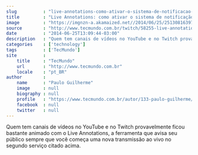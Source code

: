 ```yaml
---
slug          : "live-annotations-como-ativar-o-sistema-de-notificacao-do-twitch-no-youtube"
title         : "Live Annotations: como ativar o sistema de notificação do Twitch no YouTube"
image         : "https://imgnzn-a.akamaized.net//2014/06/25/25130816397391-t1200x480.jpg"
source        : "http://www.tecmundo.com.br/twitch/58255-live-annotations-ativar-sistema-notificacao-twitch-youtube.htm"
date          : "2014-06-25T13:09:44-03:00"
description   : "Quem tem canais de vídeos no YouTube e no Twitch provavelmente ficou bastante animado com o Live Annotations, a ferramenta que avisa seu público sempre que você começa uma nova transmissão ao vivo no segundo serviço citado acima."
categories    : ['technology']
tags          : ['TecMundo']
site          :
    title     : "TecMundo"
    url       : "http://www.tecmundo.com.br"
    locale    : "pt_BR"
author        :
    name      : "Paulo Guilherme"
    image     : null
    biography : null
    profile   : "https://www.tecmundo.com.br/autor/133-paulo-guilherme/"
    facebook  : null
    twitter   : null
---
```


Quem tem canais de vídeos no YouTube e no Twitch provavelmente ficou bastante animado com o Live Annotations, a ferramenta que avisa seu público sempre que você começa uma nova transmissão ao vivo no segundo serviço citado acima.
